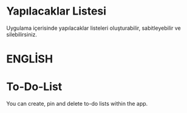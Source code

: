 # Yapılacaklar Listesi
Uygulama içerisinde yapılacaklar listeleri oluşturabilir, sabitleyebilir ve silebilirsiniz.

# ENGLİSH
# To-Do-List
You can create, pin and delete to-do lists within the app.
